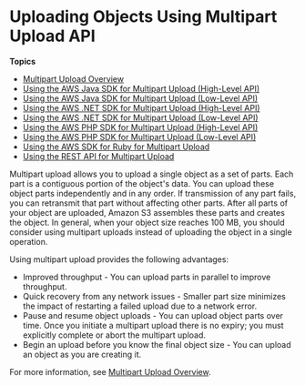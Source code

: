 # Uploading Objects Using Multipart Upload API<a name="uploadobjusingmpu"></a>

**Topics**
+ [Multipart Upload Overview](mpuoverview.md)
+ [Using the AWS Java SDK for Multipart Upload \(High\-Level API\)](usingHLmpuJava.md)
+ [Using the AWS Java SDK for Multipart Upload \(Low\-Level API\)](mpListPartsJavaAPI.md)
+ [Using the AWS \.NET SDK for Multipart Upload \(High\-Level API\)](usingHLmpuDotNet.md)
+ [Using the AWS \.NET SDK for Multipart Upload \(Low\-Level API\)](usingLLmpuDotNet.md)
+ [Using the AWS PHP SDK for Multipart Upload \(High\-Level API\)](usingHLmpuPHP.md)
+ [Using the AWS PHP SDK for Multipart Upload \(Low\-Level API\)](usingLLmpuPHP.md)
+ [Using the AWS SDK for Ruby for Multipart Upload](uploadobjusingmpu-ruby-sdk.md)
+ [Using the REST API for Multipart Upload](UsingRESTAPImpUpload.md)

Multipart upload allows you to upload a single object as a set of parts\. Each part is a contiguous portion of the object's data\. You can upload these object parts independently and in any order\. If transmission of any part fails, you can retransmit that part without affecting other parts\. After all parts of your object are uploaded, Amazon S3 assembles these parts and creates the object\. In general, when your object size reaches 100 MB, you should consider using multipart uploads instead of uploading the object in a single operation\.

Using multipart upload provides the following advantages:
+  Improved throughput \- You can upload parts in parallel to improve throughput\. 
+ Quick recovery from any network issues \- Smaller part size minimizes the impact of restarting a failed upload due to a network error\.
+ Pause and resume object uploads \- You can upload object parts over time\. Once you initiate a multipart upload there is no expiry; you must explicitly complete or abort the multipart upload\. 
+ Begin an upload before you know the final object size \- You can upload an object as you are creating it\. 

For more information, see [Multipart Upload Overview](mpuoverview.md)\. 